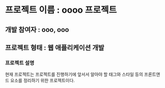 # 프로젝트 이름 : oooo 프로젝트
## 개발 참여자 :  ooo, ooo
## 프로젝트 형태 : 웹 애플리케이션 개발
### 프로젝트 설명
현재 프로젝트는 프로젝트를 진행하기에 앞서서 알아야 할 태그와 스타일 등의 프론트앤드 요소를 정리하기 위한 프로젝트이다.